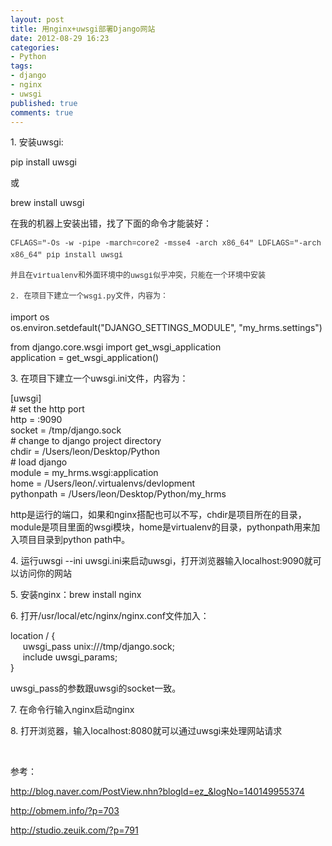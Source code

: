```yaml
---
layout: post
title: 用nginx+uwsgi部署Django网站
date: 2012-08-29 16:23
categories:
- Python
tags:
- django
- nginx
- uwsgi
published: true
comments: true
---
```

<p><p>1. 安装uwsgi:</p>
<p>pip install uwsgi</p>
<p>或</p>
<p>brew install uwsgi</p>
<p>在我的机器上安装出错，找了下面的命令才能装好：</p>
<p><!--?xml version="1.0" encoding="UTF-8" standalone="no"?--> <span style="color: #333333; font-family: Consolas, 'Liberation Mono', Courier, monospace; font-size: 12px; line-height: 19px;">CFLAGS="-Os -w -pipe -march=core2 -msse4 -arch x86_64" LDFLAGS="-arch x86_64" pip install uwsgi</span></p>
<p><span style="color: #333333; font-family: Consolas, 'Liberation Mono', Courier, monospace; font-size: 12px; line-height: 19px;">并且在virtualenv和外面环境中的uwsgi似乎冲突，只能在一个环境中安装</span></p>
<p><span style="color: #333333; font-family: Consolas, 'Liberation Mono', Courier, monospace; font-size: 12px; line-height: 19px;">2. 在项目下建立一个wsgi.py文件，内容为：</span></p>
<p>import os<br />os.environ.setdefault("DJANGO_SETTINGS_MODULE", "my_hrms.settings")</p>
<p>from django.core.wsgi import get_wsgi_application<br />application = get_wsgi_application()</p>
<p>3. 在项目下建立一个uwsgi.ini文件，内容为：</p>
<p>[uwsgi]<br /># set the http port<br />http = :9090<br />socket = /tmp/django.sock<br /># change to django project directory<br />chdir = /Users/leon/Desktop/Python<br /># load django<br />module = my_hrms.wsgi:application<br />home = /Users/leon/.virtualenvs/devlopment<br />pythonpath = /Users/leon/Desktop/Python/my_hrms</p>
<p>http是运行的端口，如果和nginx搭配也可以不写，chdir是项目所在的目录，module是项目里面的wsgi模块，home是virtualenv的目录，pythonpath用来加入项目目录到python path中。</p>
<p>4. 运行uwsgi --ini uwsgi.ini来启动uwsgi，打开浏览器输入localhost:9090就可以访问你的网站</p>
<p>5. 安装nginx：brew install nginx</p>
<p>6. 打开/usr/local/etc/nginx/nginx.conf文件加入：</p>
<p>location / {<br />     uwsgi_pass unix:///tmp/django.sock;<br />     include uwsgi_params;<br /> }</p>
<p>uwsgi_pass的参数跟uwsgi的socket一致。</p>
<p>7. 在命令行输入nginx启动nginx</p>
<p>8. 打开浏览器，输入localhost:8080就可以通过uwsgi来处理网站请求</p>
<p> </p>
<p>参考：</p>
<p><a href="http://blog.naver.com/PostView.nhn?blogId=ez_&amp;logNo=140149955374">http://blog.naver.com/PostView.nhn?blogId=ez_&amp;logNo=140149955374</a></p>
<p><a href="http://obmem.info/?p=703">http://obmem.info/?p=703</a></p>
<p><a href="http://studio.zeuik.com/?p=791">http://studio.zeuik.com/?p=791</a></p></p>
